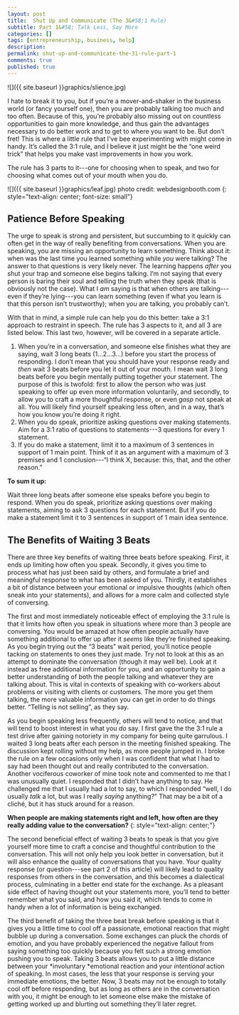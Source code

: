 ```yaml
---
layout: post
title:  Shut Up and Communicate (The 3&#58;1 Rule)
subtitle: Part 1&#58; Talk Less, Say More
categories: []
tags: [entrepreneurship, business, help]
description:
permalink: shut-up-and-communicate-the-31-rule-part-1
comments: true
published: true
---
```


![]({{ site.baseurl }}graphics/slience.jpg)

I hate to break it to you, but if you’re a mover-and-shaker in the business world (or fancy yourself one), then you are probably talking too much and too often. Because of this, you’re probably also missing out on countless opportunities to gain more knowledge, and thus gain the advantages necessary to do better work and to get to where you want to be. But don’t fret! This is where a little rule that I’ve bee experimenting with might come in handy. It’s called the 3:1 rule, and I believe it just might be the “one weird trick” that helps you make vast improvements in how you work.

The rule has 3 parts to it---one for choosing when to speak, and two for choosing what comes out of your mouth when you do.
<!--more-->

![]({{ site.baseurl }}graphics/leaf.jpg)
photo credit: webdesignbooth.com
{: style="text-align: center; font-size: small"}

## Patience Before Speaking

The urge to speak is strong and persistent, but succumbing to it quickly can often get in the way of really benefiting from conversations. When you are speaking, you are missing an opportunity to learn something. Think about it: when was the last time you learned something while *you* were talking? The answer to that questions is very likely never. The learning happens *after* you shut your trap and someone else begins talking. I’m not saying that every person is baring their soul and telling the truth when they speak (that is obviously not the case). What I *am* saying is that when others are talking---even if they’re lying---you can learn something (even if what you learn is that this person isn’t trustworthy); when you are talking, you probably can’t.

With that in mind, a simple rule can help you do this better: take a 3:1 approach to restraint in speech. The rule has 3 aspects to it, and all 3 are listed below. This last two, however, will be covered in a separate article.

1. When you’re in a conversation, and someone else finishes what they are saying, wait 3 long beats (1…2…3…) before you start the process of responding. I don’t mean that you should have your response ready and *then* wait 3 beats before you let it out of your mouth. I mean wait 3 long beats before you begin mentally putting together your statement. The purpose of this is twofold: first to allow the person who was just speaking to offer up even more information voluntarily, and secondly, to allow you to craft a more thoughtful response, or even *gasp* not speak at all. You will likely find yourself speaking less often, and in a way, that’s how you know you’re doing it right.
2. When you do speak, prioritize asking questions over making statements. Aim for a 3:1 ratio of questions to statements---3 questions for every 1 statement.
3. If you do make a statement, limit it to a maximum of 3 sentences in support of 1 main point. Think of it as an argument with a maximum of 3 premises and 1 conclusion---“I think X, because: this, that, and the other reason.”

**To sum it up:**

Wait three long beats after someone else speaks before you begin to respond. When you do speak, prioritize asking questions over making statements, aiming to ask 3 questions for each statement. But if you do make a statement limit it to 3 sentences in support of 1 main idea sentence.



## The Benefits of Waiting 3 Beats

There are three key benefits of waiting three beats before speaking. First, it ends up limiting how often you speak. Secondly, it gives you time to process what has just been said by others, and formulate a brief and meaningful response to what has been asked of you. Thirdly, it establishes a bit of distance between your emotional or impulsive thoughts (which often sneak into your statements), and allows for a more calm and collected style of conversing.

The first and most immediately noticeable effect of employing the 3:1 rule is that it limits how often you speak in situations where more than 3 people are conversing. You would be amazed at how often people actually have something additional to offer up after it *seems* like they’re finished speaking. As you begin trying out the “3 beats” wait period, you’ll notice people tacking on statements to ones they just made. Try not to look at this as an attempt to dominate the conversation (though it may well be). Look at it instead as free additional information for you, and an opportunity to gain a better understanding of both the people talking and whatever they are talking about. This is vital in contexts of speaking with co-workers about problems or visiting with clients or customers. The more you get them talking, the more valuable information you can get in order to do things better. “Telling is not selling”, as they say.

As you begin speaking less frequently, others will tend to notice, and that will tend to boost interest in what you *do* say. I first gave the the 3:1 rule a test drive after gaining notoriety in my company for being quite garrulous. I waited 3 long beats after each person in the meeting finished speaking. The discussion kept rolling without my help, as more people jumped in. I broke the rule on a few occasions only when I was confident that what I had to say had been thought out and really contributed to the conversation. Another vociferous coworker of mine took note and commented to me that I was unusually quiet. I responded that I didn’t have anything to say. He challenged me that I usually had a lot to say, to which I responded “well, I do usually *talk* a lot, but was I really *saying* anything?” That may be a bit of a cliché, but it has stuck around for a reason.

**When people are making statements right and left, how often are they really adding value to the conversation?**
{: style="text-align: center;"}

The second beneficial effect of waiting 3 beats to speak is that you give yourself more time to craft a concise and thoughtful contribution to the conversation. This will not only help you look better in conversation, but it will also enhance the quality of conversations that you have. Your quality response (or question---see part 2 of this article) will likely lead to quality responses from others in the conversation, and this becomes a dialectical process, culminating in a better end state for the exchange. As a pleasant side effect of having thought out your statements more, you’ll tend to better remember what you said, and how you said it, which tends to come in handy when a lot of information is being exchanged.

The third benefit of taking the three beat break before speaking is that it gives you a little time to cool off a passionate, emotional reaction that might bubble up during a conversation. Some exchanges can pluck the chords of emotion, and you have probably experienced the negative fallout from saying something too quickly because you felt such a strong emotion pushing you to speak. Taking 3 beats allows you to put a little distance between your *involuntary *emotional reaction and your *intentional* action of speaking. In most cases, the less that your response is serving your immediate emotions, the better. Now, 3 beats may not be enough to totally cool off before responding, but as long as others are in the conversation with you, it might be enough to let someone else make the mistake of getting worked up and blurting out something they’ll later regret.
